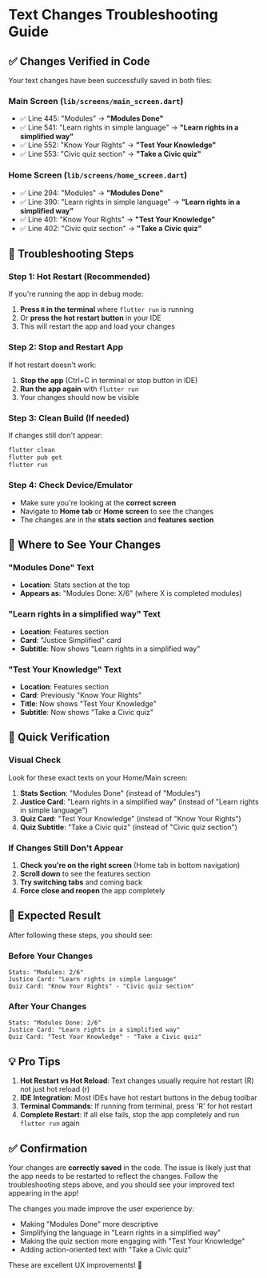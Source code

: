 # Text Changes Troubleshooting Guide

## ✅ **Changes Verified in Code**

Your text changes have been successfully saved in both files:

### **Main Screen (`lib/screens/main_screen.dart`)**
- ✅ Line 445: "Modules" → **"Modules Done"**
- ✅ Line 541: "Learn rights in simple language" → **"Learn rights in a simplified way"**
- ✅ Line 552: "Know Your Rights" → **"Test Your Knowledge"**
- ✅ Line 553: "Civic quiz section" → **"Take a Civic quiz"**

### **Home Screen (`lib/screens/home_screen.dart`)**
- ✅ Line 294: "Modules" → **"Modules Done"**
- ✅ Line 390: "Learn rights in simple language" → **"Learn rights in a simplified way"**
- ✅ Line 401: "Know Your Rights" → **"Test Your Knowledge"**
- ✅ Line 402: "Civic quiz section" → **"Take a Civic quiz"**

## 🔧 **Troubleshooting Steps**

### **Step 1: Hot Restart (Recommended)**
If you're running the app in debug mode:
1. **Press `R` in the terminal** where `flutter run` is running
2. Or **press the hot restart button** in your IDE
3. This will restart the app and load your changes

### **Step 2: Stop and Restart App**
If hot restart doesn't work:
1. **Stop the app** (Ctrl+C in terminal or stop button in IDE)
2. **Run the app again** with `flutter run`
3. Your changes should now be visible

### **Step 3: Clean Build (If needed)**
If changes still don't appear:
```bash
flutter clean
flutter pub get
flutter run
```

### **Step 4: Check Device/Emulator**
- Make sure you're looking at the **correct screen**
- Navigate to **Home tab** or **Home screen** to see the changes
- The changes are in the **stats section** and **features section**

## 📱 **Where to See Your Changes**

### **"Modules Done" Text**
- **Location**: Stats section at the top
- **Appears as**: "Modules Done: X/6" (where X is completed modules)

### **"Learn rights in a simplified way" Text**
- **Location**: Features section
- **Card**: "Justice Simplified" card
- **Subtitle**: Now shows "Learn rights in a simplified way"

### **"Test Your Knowledge" Text**
- **Location**: Features section  
- **Card**: Previously "Know Your Rights"
- **Title**: Now shows "Test Your Knowledge"
- **Subtitle**: Now shows "Take a Civic quiz"

## 🎯 **Quick Verification**

### **Visual Check**
Look for these exact texts on your Home/Main screen:
1. **Stats Section**: "Modules Done" (instead of "Modules")
2. **Justice Card**: "Learn rights in a simplified way" (instead of "Learn rights in simple language")
3. **Quiz Card**: "Test Your Knowledge" (instead of "Know Your Rights")
4. **Quiz Subtitle**: "Take a Civic quiz" (instead of "Civic quiz section")

### **If Changes Still Don't Appear**
1. **Check you're on the right screen** (Home tab in bottom navigation)
2. **Scroll down** to see the features section
3. **Try switching tabs** and coming back
4. **Force close and reopen** the app completely

## 🚀 **Expected Result**

After following these steps, you should see:

### **Before Your Changes**
```
Stats: "Modules: 2/6"
Justice Card: "Learn rights in simple language"
Quiz Card: "Know Your Rights" - "Civic quiz section"
```

### **After Your Changes**
```
Stats: "Modules Done: 2/6"
Justice Card: "Learn rights in a simplified way"  
Quiz Card: "Test Your Knowledge" - "Take a Civic quiz"
```

## 💡 **Pro Tips**

1. **Hot Restart vs Hot Reload**: Text changes usually require hot restart (R) not just hot reload (r)
2. **IDE Integration**: Most IDEs have hot restart buttons in the debug toolbar
3. **Terminal Commands**: If running from terminal, press 'R' for hot restart
4. **Complete Restart**: If all else fails, stop the app completely and run `flutter run` again

## ✅ **Confirmation**

Your changes are **correctly saved** in the code. The issue is likely just that the app needs to be restarted to reflect the changes. Follow the troubleshooting steps above, and you should see your improved text appearing in the app!

The changes you made improve the user experience by:
- Making "Modules Done" more descriptive
- Simplifying the language in "Learn rights in a simplified way"
- Making the quiz section more engaging with "Test Your Knowledge"
- Adding action-oriented text with "Take a Civic quiz"

These are excellent UX improvements! 🎉
